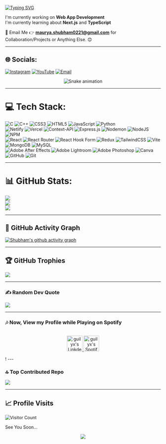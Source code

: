 [![Typing SVG](https://readme-typing-svg.herokuapp.com?font=Fira+Code&weight=600&size=22&pause=1000&color=0AEFFF&width=600&lines=Hi+There+👋;I'm+Shubham+Maurya!;MERN+Stack+Developer;Next.js+%7C+EJS+%7C+TypeScript;Always+Learning+New+Things+🚀)](https://git.io/typing-svg)  

I'm currently working on **Web App Development**  
I'm currently learning about **Next.js** and **TypeScript**  

📩 Email Me 👉 **maurya.shubham0221@gmail.com** for Collaboration/Projects or Anything Else. 😊  

---

## 🌐 Socials:
[![Instagram](https://img.shields.io/badge/Instagram-%23E4405F.svg?logo=Instagram&logoColor=white)](https://instagram.com/maurya.shubham_01) 
[![YouTube](https://img.shields.io/badge/YouTube-%23FF0000.svg?logo=YouTube&logoColor=white)](https://youtube.com/@@DuoDeveloper01) 
[![Email](https://img.shields.io/badge/Email-D14836?logo=gmail&logoColor=white)](mailto:maurya.shubham0221@gmail.com)  

<!-- Snake Game Repo View -->
<div align="center">
  <img src="https://profile-readme-generator.com/assets/snake.svg" alt="Snake animation" />
</div>  

---

# 💻 Tech Stack:
![C](https://img.shields.io/badge/c-%2300599C.svg?style=flat&logo=c&logoColor=white) 
![C++](https://img.shields.io/badge/c++-%2300599C.svg?style=flat&logo=c%2B%2B&logoColor=white) 
![CSS3](https://img.shields.io/badge/css3-%231572B6.svg?style=flat&logo=css3&logoColor=white) 
![HTML5](https://img.shields.io/badge/html5-%23E34F26.svg?style=flat&logo=html5&logoColor=white) 
![JavaScript](https://img.shields.io/badge/javascript-%23323330.svg?style=flat&logo=javascript&logoColor=%23F7DF1E) 
![Python](https://img.shields.io/badge/python-3670A0?style=flat&logo=python&logoColor=ffdd54)  
![Netlify](https://img.shields.io/badge/netlify-%23000000.svg?style=flat&logo=netlify&logoColor=#00C7B7) 
![Vercel](https://img.shields.io/badge/vercel-%23000000.svg?style=flat&logo=vercel&logoColor=white) 
![Context-API](https://img.shields.io/badge/Context--Api-000000?style=flat&logo=react) 
![Express.js](https://img.shields.io/badge/express.js-%23404d59.svg?style=flat&logo=express&logoColor=%2361DAFB) 
![Nodemon](https://img.shields.io/badge/NODEMON-%23323330.svg?style=flat&logo=nodemon&logoColor=%BBDEAD) 
![NodeJS](https://img.shields.io/badge/node.js-6DA55F?style=flat&logo=node.js&logoColor=white) 
![NPM](https://img.shields.io/badge/NPM-%23CB3837.svg?style=flat&logo=npm&logoColor=white)  
![React](https://img.shields.io/badge/react-%2320232a.svg?style=flat&logo=react&logoColor=%2361DAFB) 
![React Router](https://img.shields.io/badge/React_Router-CA4245?style=flat&logo=react-router&logoColor=white) 
![React Hook Form](https://img.shields.io/badge/React%20Hook%20Form-%23EC5990.svg?style=flat&logo=reacthookform&logoColor=white) 
![Redux](https://img.shields.io/badge/redux-%23593d88.svg?style=flat&logo=redux&logoColor=white) 
![TailwindCSS](https://img.shields.io/badge/tailwindcss-%2338B2AC.svg?style=flat&logo=tailwind-css&logoColor=white) 
![Vite](https://img.shields.io/badge/vite-%23646CFF.svg?style=flat&logo=vite&logoColor=white)  
![MongoDB](https://img.shields.io/badge/MongoDB-%234ea94b.svg?style=flat&logo=mongodb&logoColor=white) 
![MySQL](https://img.shields.io/badge/mysql-4479A1.svg?style=flat&logo=mysql&logoColor=white)  
![Adobe After Effects](https://img.shields.io/badge/Adobe%20After%20Effects-9999FF.svg?style=flat&logo=Adobe%20After%20Effects&logoColor=white) 
![Adobe Lightroom](https://img.shields.io/badge/Adobe%20Lightroom-31A8FF.svg?style=flat&logo=Adobe%20Lightroom&logoColor=white) 
![Adobe Photoshop](https://img.shields.io/badge/adobe%20photoshop-%2331A8FF.svg?style=flat&logo=adobe%20photoshop&logoColor=white) 
![Canva](https://img.shields.io/badge/Canva-%2300C4CC.svg?style=flat&logo=Canva&logoColor=white)  
![GitHub](https://img.shields.io/badge/github-%23121011.svg?style=flat&logo=github&logoColor=white) 
![Git](https://img.shields.io/badge/git-%23F05033.svg?style=flat&logo=git&logoColor=white)  

---

# 📊 GitHub Stats:
![](https://github-readme-stats.vercel.app/api?username=shubhammaurya0221&theme=transparent&hide_border=false&include_all_commits=true&count_private=true)  
![](https://nirzak-streak-stats.vercel.app/?user=shubhammaurya0221&theme=transparent&hide_border=false)  
![](https://github-readme-stats.vercel.app/api/top-langs/?username=shubhammaurya0221&theme=transparent&hide_border=false&include_all_commits=true&count_private=true&layout=compact)  

---

## 🚀 GitHub Activity Graph
[![Shubham's github activity graph](https://github-readme-activity-graph.vercel.app/graph?username=shubhammaurya0221&theme=react-dark)](https://github.com/ashutosh00710/github-readme-activity-graph)

---

## 🏆 GitHub Trophies
![](https://github-profile-trophy.vercel.app/?username=shubhammaurya0221&theme=radical&no-frame=false&no-bg=false&margin-w=4)  

---

### ✍️ Random Dev Quote
![](https://quotes-github-readme.vercel.app/api?type=vetical&theme=radical)  

---

### 🎶 Now, View my Profile while Playing on Spotify
<p align="center">
<br/>
<a href="https://www.linkedin.com/in/shubham-maurya-8b7307289/">
  <img alt="guilyx's LinkdeIN" width="50px" src="https://user-images.githubusercontent.com/43545812/144035037-0f415fc7-9f96-4517-a370-ccc6e78a714b.png" />
</a>
<a href="https://open.spotify.com/track/4t3NJNTxDwlne22NHtUkAK">
  <img alt="guilyx's Spotify" width="50px" src="https://user-images.githubusercontent.com/43545812/144035120-1ad5169b-91c7-4078-bef9-6a82c733f373.png" />
</a>
<br>
</p>!
---

### 🔝 Top Contributed Repo
![](https://github-contributor-stats.vercel.app/api?username=shubhammaurya0221&limit=5&theme=transparent&combine_all_yearly_contributions=true)  

---

## 📈 Profile Visits
![Visitor Count](https://profile-counter.glitch.me/shubhammaurya0221/count.svg)

See You Soon...

<p align="center">
  <img src="https://capsule-render.vercel.app/api?type=waving&color=gradient&height=60&section=footer"/>
</p>
<!-- Proudly created with DuoDeveloper  -->




